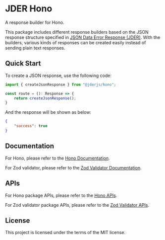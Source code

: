 # JDER Hono

A response builder for Hono.

This package includes different response builders based on the JSON response structure specified in [JSON Data Error Response (JDER)](https://github.com/jder-std/spec). With the builders, various kinds of responses can be created easily instead of sending plain text responses.

## Quick Start

To create a JSON response, use the following code:

```ts
import { createJsonResponse } from "@jderjs/hono";

const route = (): Response => {
    return createJsonResponse();
}
```

And the response will be shown as below:

```json
{
    "success": true
}
```

## Documentation

For Hono,
please refer to the [Hono Documentation](./docs/hono/README.md).

For Zod validator,
please refer to the [Zod Validator Documentation](./docs/hono-zod-validator/README.md).

## APIs

For Hono package APIs, 
please refer to the [Hono APIs](./apis/hono/README.md).

For Zod validator package APIs, 
please refer to the [Zod Validator APIs](./apis/hono-zod-validator/README.md).

## License

This project is licensed under the terms of the MIT license.
